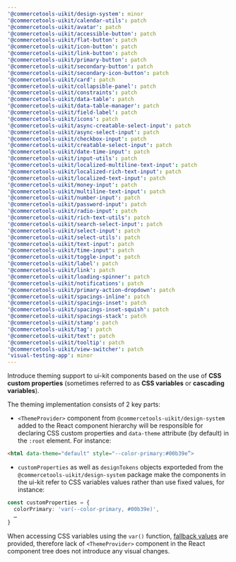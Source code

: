 ```yaml
---
'@commercetools-uikit/design-system': minor
'@commercetools-uikit/calendar-utils': patch
'@commercetools-uikit/avatar': patch
'@commercetools-uikit/accessible-button': patch
'@commercetools-uikit/flat-button': patch
'@commercetools-uikit/icon-button': patch
'@commercetools-uikit/link-button': patch
'@commercetools-uikit/primary-button': patch
'@commercetools-uikit/secondary-button': patch
'@commercetools-uikit/secondary-icon-button': patch
'@commercetools-uikit/card': patch
'@commercetools-uikit/collapsible-panel': patch
'@commercetools-uikit/constraints': patch
'@commercetools-uikit/data-table': patch
'@commercetools-uikit/data-table-manager': patch
'@commercetools-uikit/field-label': patch
'@commercetools-uikit/icons': patch
'@commercetools-uikit/async-creatable-select-input': patch
'@commercetools-uikit/async-select-input': patch
'@commercetools-uikit/checkbox-input': patch
'@commercetools-uikit/creatable-select-input': patch
'@commercetools-uikit/date-time-input': patch
'@commercetools-uikit/input-utils': patch
'@commercetools-uikit/localized-multiline-text-input': patch
'@commercetools-uikit/localized-rich-text-input': patch
'@commercetools-uikit/localized-text-input': patch
'@commercetools-uikit/money-input': patch
'@commercetools-uikit/multiline-text-input': patch
'@commercetools-uikit/number-input': patch
'@commercetools-uikit/password-input': patch
'@commercetools-uikit/radio-input': patch
'@commercetools-uikit/rich-text-utils': patch
'@commercetools-uikit/search-select-input': patch
'@commercetools-uikit/select-input': patch
'@commercetools-uikit/select-utils': patch
'@commercetools-uikit/text-input': patch
'@commercetools-uikit/time-input': patch
'@commercetools-uikit/toggle-input': patch
'@commercetools-uikit/label': patch
'@commercetools-uikit/link': patch
'@commercetools-uikit/loading-spinner': patch
'@commercetools-uikit/notifications': patch
'@commercetools-uikit/primary-action-dropdown': patch
'@commercetools-uikit/spacings-inline': patch
'@commercetools-uikit/spacings-inset': patch
'@commercetools-uikit/spacings-inset-squish': patch
'@commercetools-uikit/spacings-stack': patch
'@commercetools-uikit/stamp': patch
'@commercetools-uikit/tag': patch
'@commercetools-uikit/text': patch
'@commercetools-uikit/tooltip': patch
'@commercetools-uikit/view-switcher': patch
'visual-testing-app': minor
---
```


Introduce theming support to ui-kit components based on the use of **CSS custom properties** (sometimes referred to as **CSS variables** or **cascading variables**).

The theming implementation consists of 2 key parts:

- `<ThemeProvider>` component from `@commercetools-uikit/design-system` added to the React component hierarchy will be responsible for declaring CSS custom properties and `data-theme` attribute (by default) in the `:root` element. For instance:
```html
<html data-theme="default" style="--color-primary:#00b39e”>
```

- `customProperties` as well as `designTokens` objects exporteded from the `@commercetools-uikit/design-system` package make the components in the ui-kit refer to CSS variables values rather than use fixed values, for instance:
```ts
const customProperties = {
  colorPrimary: 'var(--color-primary, #00b39e)',
  …
}
```

When accessing CSS variables using the `var()` function, [fallback values](https://developer.mozilla.org/en-US/docs/Web/CSS/Using_CSS_custom_properties#custom_property_fallback_values) are provided, therefore lack of `<ThemeProvider>` component in the React component tree does not introduce any visual changes.